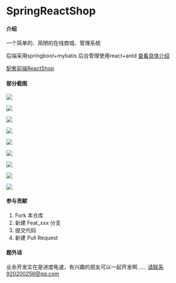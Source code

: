 # SpringReactShop

#### 介绍
一个简单的、简陋的在线商城、管理系统

后端采用springboot+mybatis
后台管理使用react+antd
[查看具体介绍](./shop-spring/README.md)

[配套前端ReactShop](https://gitee.com/zhuyunlong2018/ReactShop)

#### 部分截图

![](doc\images\admin_menu1.png)

![](doc\images\admin_shop1.png)

![](doc\images\admin_shop2.png)

![](doc\images\image_manager.png)

![](doc\images\shop_home1.png)

![](doc\images\shop_category.png)

![](doc\images\shop_cart.png)

![](doc\images\shop_my.png)

![](doc\images\shop_product.png)
#### 参与贡献

1. Fork 本仓库
2. 新建 Feat_xxx 分支
3. 提交代码
4. 新建 Pull Request


#### 题外话
业余开发实在是进度龟速，有兴趣的朋友可以一起开发啊……
请联系920200256@qq.com